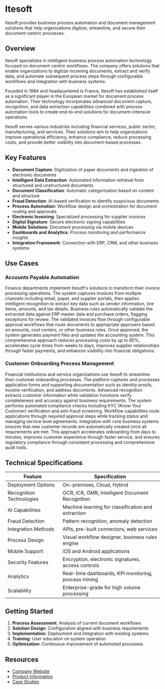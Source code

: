 # Itesoft

Itesoft provides business process automation and document management solutions that help organizations digitize, streamline, and secure their document-centric processes.

## Overview

Itesoft specializes in intelligent business process automation technology focused on document-centric workflows. The company offers solutions that enable organizations to digitize incoming documents, extract and verify data, and automate subsequent process steps through configurable workflows and integration with business systems.

Founded in 1984 and headquartered in France, Itesoft has established itself as a significant player in the European market for document process automation. Their technology incorporates advanced document capture, recognition, and data extraction capabilities combined with process automation tools to create end-to-end solutions for document-intensive operations.

Itesoft serves various industries including financial services, public sector, manufacturing, and services. Their solutions aim to help organizations improve operational efficiency, enhance compliance, reduce processing costs, and provide better visibility into document-based processes.

## Key Features

- **Document Capture**: Digitization of paper documents and ingestion of electronic documents
- **Intelligent Data Extraction**: Automated information retrieval from structured and unstructured documents
- **Document Classification**: Automatic categorization based on content and structure
- **Fraud Detection**: AI-based verification to identify suspicious documents
- **Process Automation**: Workflow design and orchestration for document routing and approvals
- **Electronic Invoicing**: Specialized processing for supplier invoices
- **Digital Signature**: Secure electronic signing capabilities
- **Mobile Solutions**: Document processing via mobile devices
- **Dashboards and Analytics**: Process monitoring and performance insights
- **Integration Framework**: Connection with ERP, CRM, and other business systems

## Use Cases

### Accounts Payable Automation

Finance departments implement Itesoft's solutions to transform their invoice processing operations. The system captures invoices from multiple channels including email, paper, and supplier portals, then applies intelligent recognition to extract key data such as vendor information, line items, amounts, and tax details. Business rules automatically validate the extracted data against ERP master data and purchase orders, flagging exceptions for review. The validated invoices flow through configurable approval workflows that route documents to appropriate approvers based on amounts, cost centers, or other business rules. Once approved, the system generates payment files and updates the accounting system. This comprehensive approach reduces processing costs by up to 80%, accelerates cycle times from weeks to days, improves supplier relationships through faster payments, and enhances visibility into financial obligations.

### Customer Onboarding Process Management

Financial institutions and service organizations use Itesoft to streamline their customer onboarding processes. The platform captures and processes application forms and supporting documentation such as identity proofs, income verification, and address documents. Advanced recognition extracts customer information while validation functions verify completeness and accuracy against business requirements. The system performs automated compliance checks including KYC (Know Your Customer) verification and anti-fraud screening. Workflow capabilities route applications through required approval steps while tracking status and managing service level agreements. Integration with core business systems ensures that new customer records are automatically created once all requirements are met. This approach accelerates onboarding from days to minutes, improves customer experience through faster service, and ensures regulatory compliance through consistent processing and comprehensive audit trails.

## Technical Specifications

| Feature | Specification |
|---------|---------------|
| Deployment Options | On-premises, Cloud, Hybrid |
| Recognition Technologies | OCR, ICR, OMR, Intelligent Document Recognition |
| AI Capabilities | Machine learning for classification and extraction |
| Fraud Detection | Pattern recognition, anomaly detection |
| Integration Methods | APIs, pre-built connectors, web services |
| Process Design | Visual workflow designer, business rules engine |
| Mobile Support | iOS and Android applications |
| Security Features | Encryption, electronic signatures, access controls |
| Analytics | Real-time dashboards, KPI monitoring, process mining |
| Scalability | Enterprise-grade for high volume processing |

## Getting Started

1. **Process Assessment**: Analysis of current document workflows
2. **Solution Design**: Configuration aligned with business requirements
3. **Implementation**: Deployment and integration with existing systems
4. **Training**: User education on system operation
5. **Optimization**: Continuous improvement of automated processes

## Resources

- [Company Website](https://www.itesoft.com/)
- [Product Information](https://www.itesoft.com/en/solutions/)
- [Case Studies](https://www.itesoft.com/en/resources/customer-stories/)

